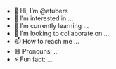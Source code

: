 - 👋 Hi, I’m @etubers
- 👀 I’m interested in ...
- 🌱 I’m currently learning ...
- 💞️ I’m looking to collaborate on ...
- 📫 How to reach me ...
- 😄 Pronouns: ...
- ⚡ Fun fact: ...

<!---
etubers/etubers is a ✨ special ✨ repository because its `README.md` (this file) appears on your GitHub profile.
You can click the Preview link to take a look at your changes.
--->
